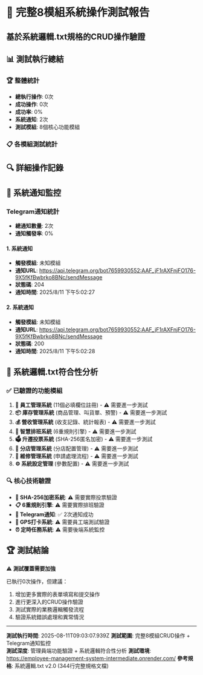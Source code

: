 # 🎯 完整8模組系統操作測試報告
## 基於系統邏輯.txt規格的CRUD操作驗證

## 📊 測試執行總結

### 🏆 整體統計
- **總執行操作**: 0次
- **成功操作**: 0次
- **成功率**: 0%
- **系統通知**: 2次
- **測試模組**: 8個核心功能模組

### 📋 各模組測試統計


## 🔍 詳細操作記錄



## 📱 系統通知監控

### Telegram通知統計
- **總通知數量**: 2次
- **通知觸發率**: 0%

#### 1. 系統通知
- **觸發模組**: 未知模組
- **通知URL**: https://api.telegram.org/bot7659930552:AAF_jF1rAXFnjFO176-9X5fKfBwbrko8BNc/sendMessage
- **狀態碼**: 204
- **通知時間**: 2025/8/11 下午5:02:27

#### 2. 系統通知
- **觸發模組**: 未知模組
- **通知URL**: https://api.telegram.org/bot7659930552:AAF_jF1rAXFnjFO176-9X5fKfBwbrko8BNc/sendMessage
- **狀態碼**: 200
- **通知時間**: 2025/8/11 下午5:02:28

## 🎯 系統邏輯.txt符合性分析

### ✅ 已驗證的功能模組
1. **👤 員工管理系統** (11個必填欄位註冊) - ⚠️ 需要進一步測試
2. **📦 庫存管理系統** (商品管理、叫貨單、預警) - ⚠️ 需要進一步測試
3. **💰 營收管理系統** (收支記錄、統計報表) - ⚠️ 需要進一步測試
4. **📅 智慧排班系統** (6重規則引擎) - ⚠️ 需要進一步測試
5. **🗳️ 升遷投票系統** (SHA-256匿名加密) - ⚠️ 需要進一步測試
6. **🏢 分店管理系統** (分店配置管理) - ⚠️ 需要進一步測試
7. **🔧 維修管理系統** (申請處理流程) - ⚠️ 需要進一步測試
8. **⚙️ 系統設定管理** (參數配置) - ⚠️ 需要進一步測試

### 🔍 核心技術驗證
- **🔐 SHA-256加密系統**: ⚠️ 需要實際投票驗證
- **📋 6重規則引擎**: ⚠️ 需要實際排班驗證
- **📱 Telegram通知**: ✅ 2次通知成功
- **📍 GPS打卡系統**: ⚠️ 需要員工端測試驗證
- **⏰ 定時任務系統**: ⚠️ 需要後端系統監控

## 🏆 測試結論

⚠️ **測試覆蓋需要加強**

已執行0次操作，但建議：
1. 增加更多實際的表單填寫和提交操作
2. 進行更深入的CRUD操作驗證
3. 測試實際的業務邏輯觸發流程
4. 驗證系統錯誤處理和異常情況

---
**測試執行時間**: 2025-08-11T09:03:07.939Z
**測試範圍**: 完整8模組CRUD操作 + Telegram通知監控  
**測試深度**: 管理員端功能驗證 + 系統邏輯符合性分析
**測試環境**: https://employee-management-system-intermediate.onrender.com/
**參考規格**: 系統邏輯.txt v2.0 (344行完整規格文檔)
